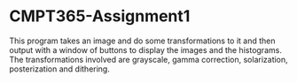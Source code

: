 # CMPT365-Assignment1

This program takes an image and do some transformations to it and then output with a window of buttons to display the images and the histograms. The transformations involved are grayscale, gamma correction, solarization, posterization and dithering.
